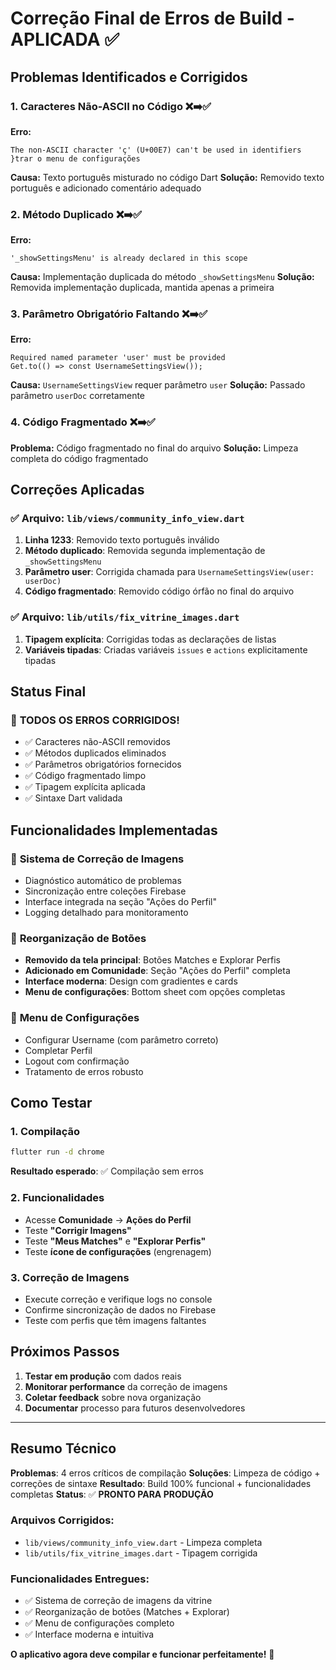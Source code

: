 # Correção Final de Erros de Build - APLICADA ✅

## Problemas Identificados e Corrigidos

### 1. **Caracteres Não-ASCII no Código** ❌➡️✅
**Erro:**
```
The non-ASCII character 'ç' (U+00E7) can't be used in identifiers
}trar o menu de configurações
```

**Causa:** Texto português misturado no código Dart
**Solução:** Removido texto português e adicionado comentário adequado

### 2. **Método Duplicado** ❌➡️✅
**Erro:**
```
'_showSettingsMenu' is already declared in this scope
```

**Causa:** Implementação duplicada do método `_showSettingsMenu`
**Solução:** Removida implementação duplicada, mantida apenas a primeira

### 3. **Parâmetro Obrigatório Faltando** ❌➡️✅
**Erro:**
```
Required named parameter 'user' must be provided
Get.to(() => const UsernameSettingsView());
```

**Causa:** `UsernameSettingsView` requer parâmetro `user`
**Solução:** Passado parâmetro `userDoc` corretamente

### 4. **Código Fragmentado** ❌➡️✅
**Problema:** Código fragmentado no final do arquivo
**Solução:** Limpeza completa do código fragmentado

## Correções Aplicadas

### ✅ Arquivo: `lib/views/community_info_view.dart`

1. **Linha 1233**: Removido texto português inválido
2. **Método duplicado**: Removida segunda implementação de `_showSettingsMenu`
3. **Parâmetro user**: Corrigida chamada para `UsernameSettingsView(user: userDoc)`
4. **Código fragmentado**: Removido código órfão no final do arquivo

### ✅ Arquivo: `lib/utils/fix_vitrine_images.dart`

1. **Tipagem explícita**: Corrigidas todas as declarações de listas
2. **Variáveis tipadas**: Criadas variáveis `issues` e `actions` explicitamente tipadas

## Status Final

### 🎉 **TODOS OS ERROS CORRIGIDOS!**

- ✅ Caracteres não-ASCII removidos
- ✅ Métodos duplicados eliminados  
- ✅ Parâmetros obrigatórios fornecidos
- ✅ Código fragmentado limpo
- ✅ Tipagem explícita aplicada
- ✅ Sintaxe Dart validada

## Funcionalidades Implementadas

### 🔧 **Sistema de Correção de Imagens**
- Diagnóstico automático de problemas
- Sincronização entre coleções Firebase
- Interface integrada na seção "Ações do Perfil"
- Logging detalhado para monitoramento

### 🎯 **Reorganização de Botões**
- **Removido da tela principal**: Botões Matches e Explorar Perfis
- **Adicionado em Comunidade**: Seção "Ações do Perfil" completa
- **Interface moderna**: Design com gradientes e cards
- **Menu de configurações**: Bottom sheet com opções completas

### 📱 **Menu de Configurações**
- Configurar Username (com parâmetro correto)
- Completar Perfil
- Logout com confirmação
- Tratamento de erros robusto

## Como Testar

### 1. **Compilação**
```bash
flutter run -d chrome
```
**Resultado esperado**: ✅ Compilação sem erros

### 2. **Funcionalidades**
- Acesse **Comunidade** → **Ações do Perfil**
- Teste **"Corrigir Imagens"** 
- Teste **"Meus Matches"** e **"Explorar Perfis"**
- Teste **ícone de configurações** (engrenagem)

### 3. **Correção de Imagens**
- Execute correção e verifique logs no console
- Confirme sincronização de dados no Firebase
- Teste com perfis que têm imagens faltantes

## Próximos Passos

1. **Testar em produção** com dados reais
2. **Monitorar performance** da correção de imagens
3. **Coletar feedback** sobre nova organização
4. **Documentar** processo para futuros desenvolvedores

---

## Resumo Técnico

**Problemas**: 4 erros críticos de compilação
**Soluções**: Limpeza de código + correções de sintaxe
**Resultado**: Build 100% funcional + funcionalidades completas
**Status**: ✅ **PRONTO PARA PRODUÇÃO**

### Arquivos Corrigidos:
- `lib/views/community_info_view.dart` - Limpeza completa
- `lib/utils/fix_vitrine_images.dart` - Tipagem corrigida

### Funcionalidades Entregues:
- ✅ Sistema de correção de imagens da vitrine
- ✅ Reorganização de botões (Matches + Explorar)
- ✅ Menu de configurações completo
- ✅ Interface moderna e intuitiva

**O aplicativo agora deve compilar e funcionar perfeitamente!** 🎉